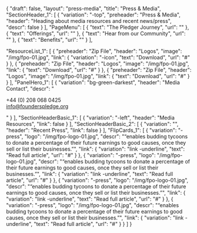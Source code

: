 {
  "draft": false,
  "layout": "press-media",
  "title": "Press & Media",
  "SectionHeader_1": [
   {
     "variation": "-top",
     "preheader": "Press & Media",
     "header": "Heading about media resources and recent news/press",
     "descr": false
   }
 ],
 "PageMenu": [
    {
      "text": "The Pledger Journey",
      "url": ""
    },
    {
      "text": "Offerings",
      "url": ""
    },
    {
      "text": "Hear from our Community",
      "url": ""
    },
    {
      "text": "Benefits",
      "url": ""
    }
  ],

  "ResourceList_1": [
    {
      "preheader": "Zip File",
      "header": "Logos",
      "image": "/img/fpo-01.jpg",
      "link": {
        "variation": "-icon",
        "text": "Download",
        "url": "#"
      }
    },
    {
      "preheader": "Zip File",
      "header": "Logos",
      "image": "/img/fpo-01.jpg",
      "link": {
        "text": "Download",
        "url": "#"
      }
    },
    {
      "preheader": "Zip File",
      "header": "Logos",
      "image": "/img/fpo-01.jpg",
      "link": {
        "text": "Download",
        "url": "#"
      }
    }
  ],
  "PanelHero_1": [
      {
        "variation": "bg-green-darkest",
        "header": "Media Contact",
        "descr": "<p> +44 (0) 208 068 0425 <br>info@founderspledge.org</p>"
    }
  ],
  "SectionHeaderBasic_1": [
    {
      "variation": "-left",
      "header": "Media Resources",
      "link": false
    }
  ],
  "SectionHeaderBasic_2": [
    {
      "variation": "",
      "header": "Recent Press",
      "link": false
    }
  ],
  "FlipCards_1": [
    {
      "variation": "-press",
      "logo": "/img/fpo-logo-01.jpg",
      "descr": "“enables budding tycoons to donate a percentage of their future earnings to good causes, once they sell or list their businesses.”",
      "link": {
      "variation": "link -underline",
          "text": "Read full article",
          "url": "#"
      }
    },
    {
      "variation": "-press",
      "logo": "/img/fpo-logo-01.jpg",
      "descr": "“enables budding tycoons to donate a percentage of their future earnings to good causes, once they sell or list their businesses.”",
      "link": {
          "variation": "link -underline",
          "text": "Read full article",
          "url": "#"
      }
    },
    {
      "variation": "-press",
      "logo": "/img/fpo-logo-01.jpg",
      "descr": "“enables budding tycoons to donate a percentage of their future earnings to good causes, once they sell or list their businesses.”",
      "link": {
      "variation": "link -underline",
          "text": "Read full article",
          "url": "#"
      }
    },
    {
      "variation": "-press",
      "logo": "/img/fpo-logo-01.jpg",
      "descr": "“enables budding tycoons to donate a percentage of their future earnings to good causes, once they sell or list their businesses.”",
      "link": {
      "variation": "link -underline",
          "text": "Read full article",
          "url": "#"
      }
    } 
  ]
}

